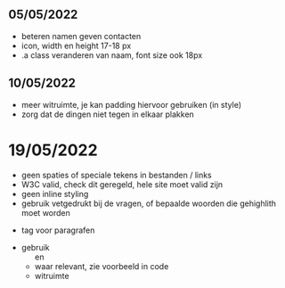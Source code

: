 

## 05/05/2022
- beteren namen geven contacten
- icon, width en height 17-18 px
- .a class veranderen van naam, font size ook 18px

## 10/05/2022
- meer witruimte, je kan padding hiervoor gebruiken (in style)
- zorg dat de dingen niet tegen in elkaar plakken

# 19/05/2022
- geen spaties of speciale tekens in bestanden / links
- W3C valid, check dit geregeld, hele site moet valid zijn
- geen inline styling
- gebruik vetgedrukt bij de vragen, of bepaalde woorden die gehighlith moet worden
- <p> tag voor paragrafen
- gebruik <ul> en <li> waar relevant, zie voorbeeld in code
- witruimte